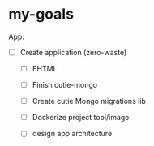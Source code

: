 # my-goals

App:
- [ ] Create application (zero-waste)
  - [ ] EHTML
  - [ ] Finish cutie-mongo
  - [ ] Create cutie Mongo migrations lib
  - [ ] Dockerize project tool/image
  - [ ] design app architecture 


  




